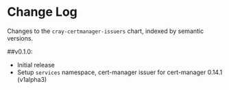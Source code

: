 # Change Log

Changes to the `cray-certmanager-issuers` chart, indexed by semantic versions.

##v0.1.0:

- Initial release
- Setup ```services``` namespace, cert-manager issuer for cert-manager 0.14.1 (v1alpha3)